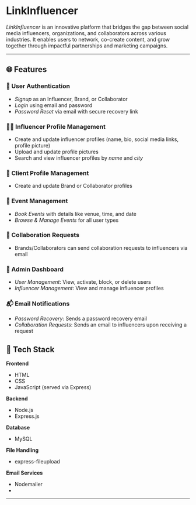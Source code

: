 # LinkInfluencer

*LinkInfluencer* is an innovative platform that bridges the gap between social media influencers, organizations, and collaborators across various industries. It enables users to network, co-create content, and grow together through impactful partnerships and marketing campaigns.

---

## 🌐 Features

### 👤 User Authentication
- *Signup* as an Influencer, Brand, or Collaborator
- *Login* using email and password
- *Password Reset* via email with secure recovery link

### 🧑‍🎤 Influencer Profile Management
- Create and update influencer profiles (name, bio, social media links, profile picture)
- Upload and update profile pictures
- Search and view influencer profiles by *name* and *city*

### 🏢 Client Profile Management
- Create and update Brand or Collaborator profiles

### 📅 Event Management
- *Book Events* with details like venue, time, and date
- *Browse & Manage Events* for all user types

### 🤝 Collaboration Requests
- Brands/Collaborators can send collaboration requests to influencers via email

### 🔧 Admin Dashboard
- *User Management*: View, activate, block, or delete users
- *Influencer Management*: View and manage influencer profiles

### 📬 Email Notifications
- *Password Recovery*: Sends a password recovery email
- *Collaboration Requests*: Sends an email to influencers upon receiving a request

## 🧰 Tech Stack

**Frontend**  
- HTML  
- CSS  
- JavaScript (served via Express)

**Backend**  
- Node.js  
- Express.js

**Database**  
- MySQL

**File Handling**  
- express-fileupload

**Email Services**  
- Nodemailer
- 
---

